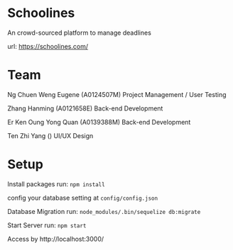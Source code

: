 # Schoolines
An crowd-sourced platform to manage deadlines

url: https://schoolines.com/

# Team

Ng Chuen Weng Eugene (A0124507M) Project Management / User Testing

Zhang Hanming (A0121658E) Back-end Development

Er Ken Oung Yong Quan (A0139388M) Back-end Development

Ten Zhi Yang () UI/UX Design





# Setup

Install packages run: `npm install`

config your database setting at `config/config.json`

Database Migration run: `node_modules/.bin/sequelize db:migrate`

Start Server run: `npm start`

Access by http://localhost:3000/

